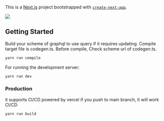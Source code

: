 This is a [Next.js](https://nextjs.org/) project bootstrapped with [`create-next-app`](https://github.com/vercel/next.js/tree/canary/packages/create-next-app).

<img src="https://w.namu.la/s/96c8853d639118bb5a50342a9001cc20686d27c89cd5ca38e3d69799f32ff4fbe47aedc4982917791bf92a3ff8b1f7ca2f8584614be3654fd11d13c16667ff4ba7a32a3aa3fd5dac1c3c1e5ace52b5874f71b343c154e0780e7d447c6d84d6a993124521171a47884f2613b6f812a77c">

## Getting Started

Build your scheme of graphql to use query if it requires updating.
Compile target file is codegen.ts.
Before compile, Check scheme url of codegen.ts.
```bash
yarn run compile
```

For running the development server:
```bash
yarn run dev
```

### Production
it supports CI/CD powered by vercel 
if you push to main branch, it will work CI/CD
```bash
yarn run build
```
